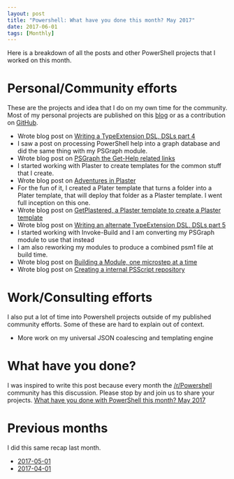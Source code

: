```yaml
---
layout: post
title: "Powershell: What have you done this month? May 2017"
date: 2017-06-01
tags: [Monthly]
---
```


Here is a breakdown of all the posts and other PowerShell projects that I worked on this month.

# Personal/Community efforts

These are the projects and idea that I do on my own time for the community. Most of my personal projects are published on this [blog](http://kevinmarquette.github.io/blog) or as a contribution on [GitHub](https://github.com/KevinMarquette).

* Wrote blog post on [Writing a TypeExtension DSL, DSLs part 4](http://kevinmarquette.github.io/2017-05-05-PowerShell-TypeExtension-DSL-part-4/?utm_source=blog&utm_medium=blog&utm_content=recent)
* I saw a post on processing PowerShell help into a graph database and did the same thing with my PSGraph module.
* Wrote blog post on [PSGraph the Get-Help related links](http://kevinmarquette.github.io/2017-05-08-Powershell-PSGraph-get-help-related-links/?utm_source=blog&utm_medium=blog&utm_content=recent)
* I started working with Plaster to create templates for the common stuff that I create.
* Wrote blog post on [Adventures in Plaster](http://kevinmarquette.github.io/2017-05-12-Powershell-Plaster-adventures-in/?utm_source=blog&utm_medium=blog&utm_content=recent)
* For the fun of it, I created a Plater template that turns a folder into a Plater template, that will deploy that folder as a Plaster template. I went full inception on this one.
* Wrote blog post on [GetPlastered, a Plaster template to create a Plaster template](http://kevinmarquette.github.io/2017-05-14-Powershell-Plaster-GetPlastered-template/?utm_source=blog&utm_medium=blog&utm_content=recent)
* Wrote blog post on [Writing an alternate TypeExtension DSL, DSLs part 5](http://kevinmarquette.github.io/2017-05-18-Powershell-TypeExtension-DSL-part-5/?utm_source=blog&utm_medium=blog&utm_content=recent)
* I started working with Invoke-Build and I am converting my PSGraph module to use that instead
* I am also reworking my modules to produce a combined psm1 file at build time.
* Wrote blog post on [Building a Module, one microstep at a time](http://kevinmarquette.github.io/2017-05-27-Powershell-module-building-basics/?utm_source=blog&utm_medium=blog&utm_content=recent)
* Wrote blog post on [Creating a internal PSScript repository](http://kevinmarquette.github.io/2017-05-30-Powershell-your-first-PSScript-repository/?utm_source=blog&utm_medium=blog&utm_content=recent)

# Work/Consulting efforts

I also put a lot of time into Powershell projects outside of my published community efforts. Some of these are hard to explain out of context.

* More work on my universal JSON coalescing and templating engine

# What have you done?

I was inspired to write this post because every month the [/r/Powershell](https://www.reddit.com/r/PowerShell) community has this discussion. Please stop by and join us to share your projects. [What have you done with PowerShell this month? May 2017](https://www.reddit.com/r/PowerShell/comments/68m02p/what_have_you_done_with_powershell_this_month/)

# Previous months

I did this same recap last month.

* [2017-05-01](/2017-05-01-Powershell-last-month/?utm_source=blog&utm_medium=blog&utm_content=month)
* [2017-04-01](/2017-04-01-Powershell-last-month/?utm_source=blog&utm_medium=blog&utm_content=month)
